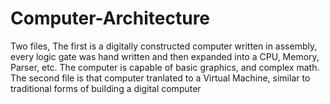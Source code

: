 # Computer-Architecture
Two files, The first is a digitally constructed computer written in assembly, every logic gate was hand written and then expanded into a CPU, Memory, Parser, etc. The computer is capable of basic graphics, and complex math. The second file is that computer tranlated to a Virtual Machine, similar to traditional forms of building a digital computer
